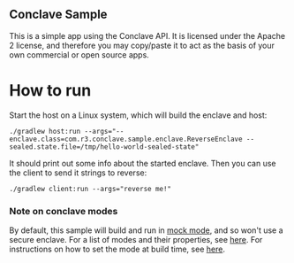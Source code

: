 ## Conclave Sample

This is a simple app using the Conclave API. It is licensed under the Apache 2 license, and therefore you may 
copy/paste it to act as the basis of your own commercial or open source apps.

# How to run

Start the host on a Linux system, which will build the enclave and host:

```
./gradlew host:run --args="--enclave.class=com.r3.conclave.sample.enclave.ReverseEnclave --sealed.state.file=/tmp/hello-world-sealed-state"
```

It should print out some info about the started enclave. Then you can use the client to send it strings to reverse:

```
./gradlew client:run --args="reverse me!"
```

### Note on conclave modes
By default, this sample will build and run in [mock mode](https://docs.conclave.net/mockmode.html), and so won't use a
secure enclave. For a list of modes and their properties, see [here](https://docs.conclave.net/tutorial.html#enclave-modes).
For instructions on how to set the mode at build time, see [here](https://docs.conclave.net/tutorial.html#selecting-your-mode).
